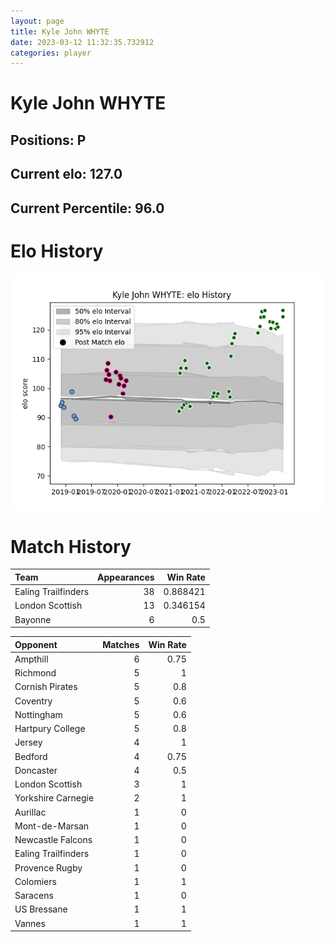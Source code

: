 ```yaml
---  
layout: page  
title: Kyle John WHYTE  
date: 2023-03-12 11:32:35.732912  
categories: player  
---
```

# Kyle John WHYTE

## Positions: P

## Current elo: 127.0

## Current Percentile: 96.0

# Elo History


![elo history](history_KyleJohnWHYTE.png)
# Match History


| Team                |   Appearances |   Win Rate |
|:--------------------|--------------:|-----------:|
| Ealing Trailfinders |            38 |   0.868421 |
| London Scottish     |            13 |   0.346154 |
| Bayonne             |             6 |   0.5      |

| Opponent            |   Matches |   Win Rate |
|:--------------------|----------:|-----------:|
| Ampthill            |         6 |       0.75 |
| Richmond            |         5 |       1    |
| Cornish Pirates     |         5 |       0.8  |
| Coventry            |         5 |       0.6  |
| Nottingham          |         5 |       0.6  |
| Hartpury College    |         5 |       0.8  |
| Jersey              |         4 |       1    |
| Bedford             |         4 |       0.75 |
| Doncaster           |         4 |       0.5  |
| London Scottish     |         3 |       1    |
| Yorkshire Carnegie  |         2 |       1    |
| Aurillac            |         1 |       0    |
| Mont-de-Marsan      |         1 |       0    |
| Newcastle Falcons   |         1 |       0    |
| Ealing Trailfinders |         1 |       0    |
| Provence Rugby      |         1 |       0    |
| Colomiers           |         1 |       1    |
| Saracens            |         1 |       0    |
| US Bressane         |         1 |       1    |
| Vannes              |         1 |       1    |
